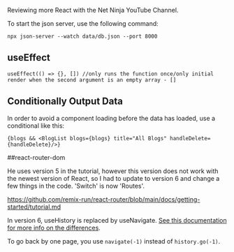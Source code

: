 Reviewing more React with the Net Ninja YouTube Channel.

To start the json server, use the following command:

    npx json-server --watch data/db.json --port 8000

## useEffect

    useEffect(() => {}, []) //only runs the function once/only initial render when the second argument is an empty array - []

## Conditionally Output Data

In order to avoid a component loading before the data has loaded, use a conditional like this:

    {blogs && <BlogList blogs={blogs} title="All Blogs" handleDelete={handleDelete}/>}

##react-router-dom

He uses version 5 in the tutorial, however this version does not work with the newest version of React, so I had to update to version 6 and change a few things in the code. 'Switch' is now 'Routes'.

https://github.com/remix-run/react-router/blob/main/docs/getting-started/tutorial.md

In version 6, useHistory is replaced by useNavigate. [See this documentation for more info on the differences](https://reactrouter.com/docs/en/v6/upgrading/v5).

To go back by one page, you use `navigate(-1)` instead of `history.go(-1)`.
